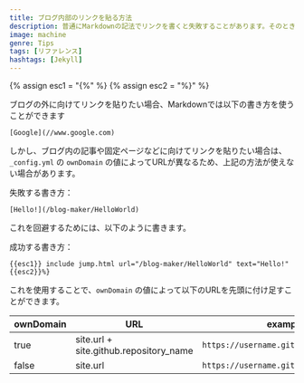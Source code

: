 ```yaml
---
title: ブログ内部のリンクを貼る方法
description: 普通にMarkdownの記法でリンクを書くと失敗することがあります。そのときの対処法
image: machine
genre: Tips
tags: [リファレンス]
hashtags: [Jekyll]
---
```

{% assign esc1 = "{%" %}
{% assign esc2 = "%}" %}

ブログの外に向けてリンクを貼りたい場合、Markdownでは以下の書き方を使うことができます

```
[Google](//www.google.com)
```

しかし、ブログ内の記事や固定ページなどに向けてリンクを貼りたい場合は、
`_config.yml` の `ownDomain` の値によってURLが異なるため、上記の方法が使えない場合があります。

失敗する書き方：
```
[Hello!](/blog-maker/HelloWorld)
```

これを回避するためには、以下のように書きます。

成功する書き方：
```
{{esc1}} include jump.html url="/blog-maker/HelloWorld" text="Hello!" {{esc2}}%}
```

これを使用することで、`ownDomain` の値によって以下のURLを先頭に付け足すことができます。

|ownDomain|URL|example|
|-|-|-|
|true|site.url + site.github.repository_name|`https://username.github.io/reponame/`|
|false|site.url|`https://username.github.io/`|
